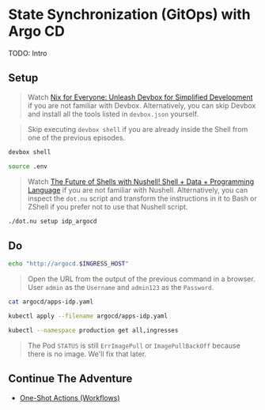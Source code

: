 # State Synchronization (GitOps) with Argo CD

TODO: Intro

## Setup

> Watch [Nix for Everyone: Unleash Devbox for Simplified Development](https://youtu.be/WiFLtcBvGMU) if you are not familiar with Devbox. Alternatively, you can skip Devbox and install all the tools listed in `devbox.json` yourself.

> Skip executing `devbox shell` if you are already inside the Shell from one of the previous episodes.

```bash
devbox shell

source .env
```

> Watch [The Future of Shells with Nushell! Shell + Data + Programming Language](https://youtu.be/zoX_S6d-XU4) if you are not familiar with Nushell. Alternatively, you can inspect the `dot.nu` script and transform the instructions in it to Bash or ZShell if you prefer not to use that Nushell script.

```sh
./dot.nu setup idp_argocd
```

## Do

```sh
echo "http://argocd.$INGRESS_HOST"
```

> Open the URL from the output of the previous command in a browser.
> User `admin` as the `Username` and `admin123` as the `Password`.

```sh
cat argocd/apps-idp.yaml

kubectl apply --filename argocd/apps-idp.yaml

kubectl --namespace production get all,ingresses
```

> The Pod `STATUS` is still `ErrImagePull` or `ImagePullBackOff` because there is no image. We'll fix that later.

## Continue The Adventure

* [One-Shot Actions (Workflows)](../workflows/README.md)
